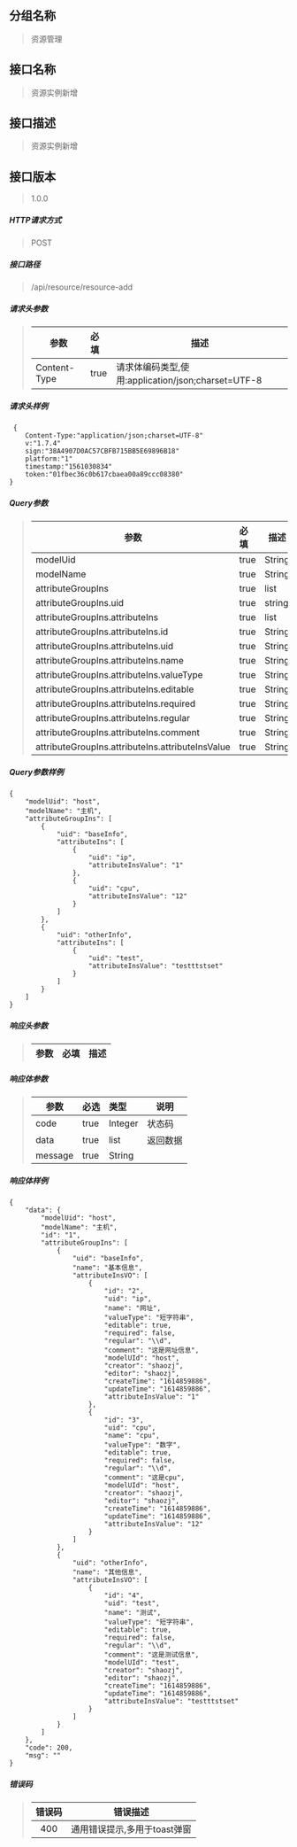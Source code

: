 ## 分组名称
> 资源管理

## 接口名称
> 资源实例新增

## 接口描述
> 资源实例新增

## 接口版本

> 1.0.0

##### HTTP请求方式

> POST

##### 接口路径
> /api/resource/resource-add

##### 请求头参数
> | 参数       | 必填 | 描述            |
> | ---------- | :--- |  --------------- |
> | Content-Type |true|请求体编码类型,使用:application/json;charset=UTF-8|

##### 请求头样例
```
 {
    Content-Type:"application/json;charset=UTF-8"
    v:"1.7.4"
    sign:"38A4907D0AC57CBFB715BB5E69896B18"
    platform:"1"
    timestamp:"1561030834"
    token:"01fbec36c0b617cbaea00a89ccc08380"
}
```

##### Query参数
> | 参数       | 必填 | 描述            |
> | ---------- | :--- |  --------------- |
> | modelUid |true|String|模型唯一标识|
> | modelName |true|String|模型名称|
> | attributeGroupIns |true|list|属性分组列表|
> | attributeGroupIns.uid |true|string|属性分组唯一标识|
> | attributeGroupIns.attributeIns |true|list|属性id|
> | attributeGroupIns.attributeIns.id |true|String|属性id|
> | attributeGroupIns.attributeIns.uid |true|String|属性唯一标识|
> | attributeGroupIns.attributeIns.name |true|String|属性名称|
> | attributeGroupIns.attributeIns.valueType |true|String|属性类型|
> | attributeGroupIns.attributeIns.editable |true|String|是否可编辑，true-是，false-否|
> | attributeGroupIns.attributeIns.required |true|String|是否必填，true-是，false-否|
> | attributeGroupIns.attributeIns.regular |true|String|正则内容|
> | attributeGroupIns.attributeIns.comment |true|String|备注描述|
> | attributeGroupIns.attributeIns.attributeInsValue |true|String|属性实例值|


##### Query参数样例
```
{
    "modelUid": "host",
    "modelName": "主机",
    "attributeGroupIns": [
        {
            "uid": "baseInfo",
            "attributeIns": [
                {
                    "uid": "ip",
                    "attributeInsValue": "1"
                },
                {
                    "uid": "cpu",
                    "attributeInsValue": "12"
                }
            ]
        },
        {
            "uid": "otherInfo",
            "attributeIns": [
                {
                    "uid": "test",
                    "attributeInsValue": "testttstset"
                }
            ]
        }
    ]
}
```

##### 响应头参数
> | 参数       | 必填 | 描述            |
> | ---------- | :--- |  --------------- |

##### 响应体参数
> | 参数       | 必选 | 类型 | 说明            |
> | ---------- | :--- | :--- | --------------- |
> | code |true|Integer|状态码|
> | data |true|list|返回数据|
> | message |true|String| |


##### 响应体样例
```
{
    "data": {
        "modelUid": "host",
        "modelName": "主机",
        "id": "1",
        "attributeGroupIns": [
            {
                "uid": "baseInfo",
                "name": "基本信息",
                "attributeInsVO": [
                    {
                        "id": "2",
                        "uid": "ip",
                        "name": "网址",
                        "valueType": "短字符串",
                        "editable": true,
                        "required": false,
                        "regular": "\\d",
                        "comment": "这是网址信息",
                        "modelUId": "host",
                        "creator": "shaozj",
                        "editor": "shaozj",
                        "createTime": "1614859886",
                        "updateTime": "1614859886",
                        "attributeInsValue": "1"
                    },
                    {
                        "id": "3",
                        "uid": "cpu",
                        "name": "cpu",
                        "valueType": "数字",
                        "editable": true,
                        "required": false,
                        "regular": "\\d",
                        "comment": "这是cpu",
                        "modelUId": "host",
                        "creator": "shaozj",
                        "editor": "shaozj",
                        "createTime": "1614859886",
                        "updateTime": "1614859886",
                        "attributeInsValue": "12"
                    }
                ]
            },
            {
                "uid": "otherInfo",
                "name": "其他信息",
                "attributeInsVO": [
                    {
                        "id": "4",
                        "uid": "test",
                        "name": "测试",
                        "valueType": "短字符串",
                        "editable": true,
                        "required": false,
                        "regular": "\\d",
                        "comment": "这是测试信息",
                        "modelUId": "test",
                        "creator": "shaozj",
                        "editor": "shaozj",
                        "createTime": "1614859886",
                        "updateTime": "1614859886",
                        "attributeInsValue": "testttstset"
                    }
                ]
            }
        ]
    },
    "code": 200,
    "msg": ""
}
```
##### 错误码
> | 错误码      |错误描述|
> | :----------: | :---------------: |
> | 400 |通用错误提示,多用于toast弹窗|